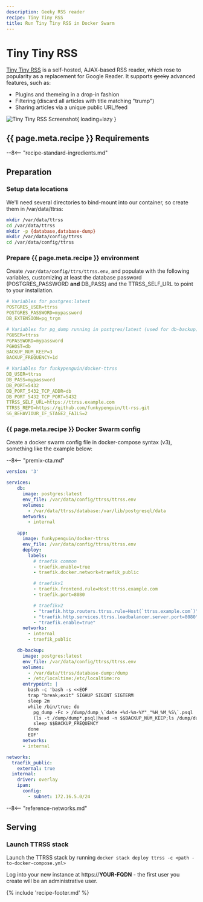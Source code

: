 ```yaml
---
description: Geeky RSS reader
recipe: Tiny Tiny RSS
title: Run Tiny Tiny RSS in Docker Swarm
---
```


# Tiny Tiny RSS

[Tiny Tiny RSS](https://tt-rss.org/) is a self-hosted, AJAX-based RSS reader, which rose to popularity as a replacement for Google Reader. It supports ~~geeky~~ advanced features, such as:

* Plugins and themeing in a drop-in fashion
* Filtering (discard all articles with title matching "trump")
* Sharing articles via a unique public URL/feed

![Tiny Tiny RSS Screenshot](../images/tiny-tiny-rss.png){ loading=lazy }

## {{ page.meta.recipe }} Requirements

--8<-- "recipe-standard-ingredients.md"

## Preparation

### Setup data locations

We'll need several directories to bind-mount into our container, so create them in /var/data/ttrss:

```bash
mkdir /var/data/ttrss
cd /var/data/ttrss
mkdir -p {database,database-dump}
mkdir /var/data/config/ttrss
cd /var/data/config/ttrss
```

### Prepare {{ page.meta.recipe }} environment

Create `/var/data/config/ttrs/ttrss.env`, and populate with the following variables, customizing at least the database password (POSTGRES_PASSWORD **and** DB_PASS) and the TTRSS_SELF_URL to point to your installation.

```yaml
# Variables for postgres:latest
POSTGRES_USER=ttrss
POSTGRES_PASSWORD=mypassword
DB_EXTENSION=pg_trgm

# Variables for pg_dump running in postgres/latest (used for db-backup)
PGUSER=ttrss
PGPASSWORD=mypassword
PGHOST=db
BACKUP_NUM_KEEP=3
BACKUP_FREQUENCY=1d

# Variables for funkypenguin/docker-ttrss
DB_USER=ttrss
DB_PASS=mypassword
DB_PORT=5432
DB_PORT_5432_TCP_ADDR=db
DB_PORT_5432_TCP_PORT=5432
TTRSS_SELF_URL=https://ttrss.example.com
TTRSS_REPO=https://github.com/funkypenguin/tt-rss.git
S6_BEHAVIOUR_IF_STAGE2_FAILS=2
```

### {{ page.meta.recipe }} Docker Swarm config

Create a docker swarm config file in docker-compose syntax (v3), something like the example below:

--8<-- "premix-cta.md"

```yaml
version: '3'

services:
    db:
      image: postgres:latest
      env_file: /var/data/config/ttrss/ttrss.env
      volumes:
        - /var/data/ttrss/database:/var/lib/postgresql/data
      networks:
        - internal

    app:
      image: funkypenguin/docker-ttrss
      env_file: /var/data/config/ttrss/ttrss.env
      deploy:
        labels:
          # traefik common
          - traefik.enable=true
          - traefik.docker.network=traefik_public

          # traefikv1
          - traefik.frontend.rule=Host:ttrss.example.com
          - traefik.port=8080     

          # traefikv2
          - "traefik.http.routers.ttrss.rule=Host(`ttrss.example.com`)"
          - "traefik.http.services.ttrss.loadbalancer.server.port=8080"
          - "traefik.enable=true"
      networks:
        - internal
        - traefik_public

    db-backup:
      image: postgres:latest
      env_file: /var/data/config/ttrss/ttrss.env
      volumes:
        - /var/data/ttrss/database-dump:/dump
        - /etc/localtime:/etc/localtime:ro
      entrypoint: |
        bash -c 'bash -s <<EOF
        trap "break;exit" SIGHUP SIGINT SIGTERM
        sleep 2m
        while /bin/true; do
          pg_dump -Fc > /dump/dump_\`date +%d-%m-%Y"_"%H_%M_%S\`.psql
          (ls -t /dump/dump*.psql|head -n $$BACKUP_NUM_KEEP;ls /dump/dump*.psql)|sort|uniq -u|xargs rm -- {}
          sleep $$BACKUP_FREQUENCY
        done
        EOF'
      networks:
      - internal

networks:
  traefik_public:
    external: true
  internal:
    driver: overlay
    ipam:
      config:
        - subnet: 172.16.5.0/24
```

--8<-- "reference-networks.md"

## Serving

### Launch TTRSS stack

Launch the TTRSS stack by running ```docker stack deploy ttrss -c <path -to-docker-compose.yml>```

Log into your new instance at https://**YOUR-FQDN** - the first user you create will be an administrative user.

{% include 'recipe-footer.md' %}
